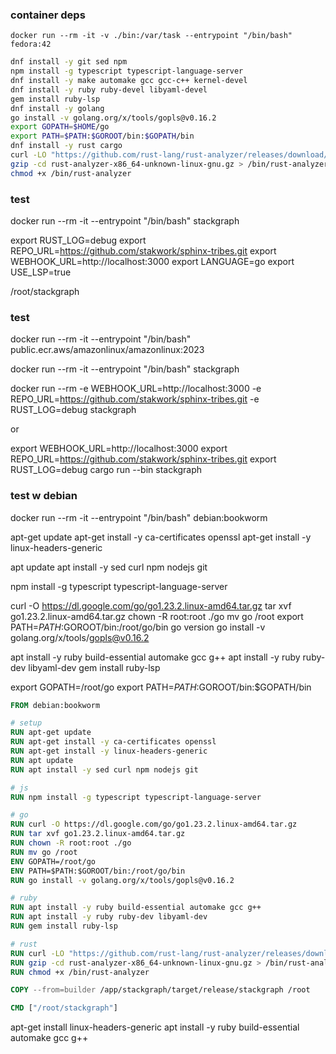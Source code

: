 ### container deps

`docker run --rm -it -v ./bin:/var/task --entrypoint "/bin/bash" fedora:42`

```sh
dnf install -y git sed npm
npm install -g typescript typescript-language-server
dnf install -y make automake gcc gcc-c++ kernel-devel
dnf install -y ruby ruby-devel libyaml-devel
gem install ruby-lsp
dnf install -y golang
go install -v golang.org/x/tools/gopls@v0.16.2
export GOPATH=$HOME/go
export PATH=$PATH:$GOROOT/bin:$GOPATH/bin
dnf install -y rust cargo
curl -LO "https://github.com/rust-lang/rust-analyzer/releases/download/2025-01-20/rust-analyzer-x86_64-unknown-linux-gnu.gz"
gzip -cd rust-analyzer-x86_64-unknown-linux-gnu.gz > /bin/rust-analyzer
chmod +x /bin/rust-analyzer
```

### test

docker run --rm -it --entrypoint "/bin/bash" stackgraph

export RUST_LOG=debug
export REPO_URL=https://github.com/stakwork/sphinx-tribes.git
export WEBHOOK_URL=http://localhost:3000
export LANGUAGE=go
export USE_LSP=true

/root/stackgraph

### test

docker run --rm -it --entrypoint "/bin/bash" public.ecr.aws/amazonlinux/amazonlinux:2023

docker run --rm -it --entrypoint "/bin/bash" stackgraph

docker run --rm -e WEBHOOK_URL=http://localhost:3000 -e REPO_URL=https://github.com/stakwork/sphinx-tribes.git -e RUST_LOG=debug stackgraph

or

export WEBHOOK_URL=http://localhost:3000
export REPO_URL=https://github.com/stakwork/sphinx-tribes.git
export RUST_LOG=debug
cargo run --bin stackgraph

### test w debian

docker run --rm -it --entrypoint "/bin/bash" debian:bookworm

apt-get update
apt-get install -y ca-certificates openssl
apt-get install -y linux-headers-generic

apt update
apt install -y sed curl npm nodejs git

npm install -g typescript typescript-language-server

curl -O https://dl.google.com/go/go1.23.2.linux-amd64.tar.gz
tar xvf go1.23.2.linux-amd64.tar.gz
chown -R root:root ./go
mv go /root
export PATH=$PATH:$GOROOT/bin:/root/go/bin
go version
go install -v golang.org/x/tools/gopls@v0.16.2

apt install -y ruby build-essential automake gcc g++
apt install -y ruby ruby-dev libyaml-dev
gem install ruby-lsp

<!-- apt install -y golang-go -->

export GOPATH=/root/go
export PATH=$PATH:$GOROOT/bin:$GOPATH/bin

```Dockerfile
FROM debian:bookworm

# setup
RUN apt-get update
RUN apt-get install -y ca-certificates openssl
RUN apt-get install -y linux-headers-generic
RUN apt update
RUN apt install -y sed curl npm nodejs git

# js
RUN npm install -g typescript typescript-language-server

# go
RUN curl -O https://dl.google.com/go/go1.23.2.linux-amd64.tar.gz
RUN tar xvf go1.23.2.linux-amd64.tar.gz
RUN chown -R root:root ./go
RUN mv go /root
ENV GOPATH=/root/go
ENV PATH=$PATH:$GOROOT/bin:/root/go/bin
RUN go install -v golang.org/x/tools/gopls@v0.16.2

# ruby
RUN apt install -y ruby build-essential automake gcc g++
RUN apt install -y ruby ruby-dev libyaml-dev
RUN gem install ruby-lsp

# rust
RUN curl -LO "https://github.com/rust-lang/rust-analyzer/releases/download/2025-01-20/rust-analyzer-x86_64-unknown-linux-gnu.gz"
RUN gzip -cd rust-analyzer-x86_64-unknown-linux-gnu.gz > /bin/rust-analyzer
RUN chmod +x /bin/rust-analyzer

COPY --from=builder /app/stackgraph/target/release/stackgraph /root

CMD ["/root/stackgraph"]
```

apt-get install linux-headers-generic
apt install -y ruby build-essential automake gcc g++
